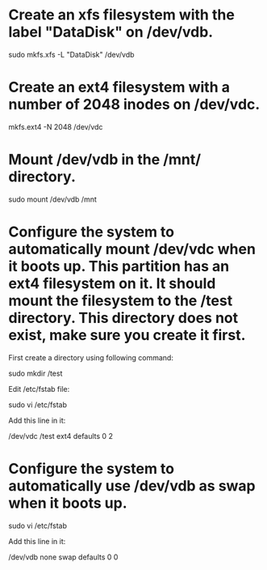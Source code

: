 # Create an xfs filesystem with the label "DataDisk" on /dev/vdb.

sudo mkfs.xfs -L "DataDisk" /dev/vdb

# Create an ext4 filesystem with a number of 2048 inodes on /dev/vdc.

mkfs.ext4 -N 2048 /dev/vdc

# Mount /dev/vdb in the /mnt/ directory.

sudo mount /dev/vdb /mnt

# Configure the system to automatically mount /dev/vdc when it boots up. This partition has an ext4 filesystem on it. It should mount the filesystem to the /test directory. This directory does not exist, make sure you create it first.

First create a directory using following command:

sudo mkdir /test


Edit /etc/fstab file:

sudo vi /etc/fstab



Add this line in it:

/dev/vdc /test ext4 defaults 0 2

# Configure the system to automatically use /dev/vdb as swap when it boots up.

sudo vi /etc/fstab



Add this line in it:

/dev/vdb none swap defaults 0 0

